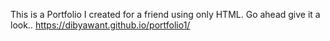 This is a Portfolio I created for a friend using only HTML.
Go ahead give it a look..
 https://dibyawant.github.io/portfolio1/
